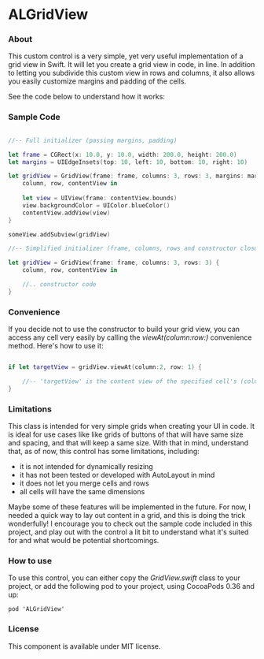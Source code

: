 ALGridView
=====================

### About

This custom control is a very simple, yet very useful implementation of a grid view in Swift. It will let you create a grid view in code, in line. In addition to letting you subdivide this custom view in rows and columns, it also allows you easily customize margins and padding of the cells.

See the code below to understand how it works:

### Sample Code

```swift

//-- Full initializer (passing margins, padding)

let frame = CGRect(x: 10.0, y: 10.0, width: 200.0, height: 200.0)
let margins = UIEdgeInsets(top: 10, left: 10, bottom: 10, right: 10)

let gridView = GridView(frame: frame, columns: 3, rows: 3, margins: margins, padding: 10) {
	column, row, contentView in
	
	let view = UIView(frame: contentView.bounds)
	view.backgroundColor = UIColor.blueColor()
	contentView.addView(view)}

someView.addSubview(gridView)

//-- Simplified initializer (frame, columns, rows and constructor closure)

let gridView = GridView(frame: frame, columns: 3, rows: 3) {
	column, row, contentView in

	//.. constructor code	
}

```
### Convenience

If you decide not to use the constructor to build your grid view, you can access any cell very easily by calling the *viewAt(column:row:)* convenience method. Here's how to use it:

```swift

if let targetView = gridView.viewAt(column:2, row: 1) {

	//-- 'targetView' is the content view of the specified cell's (column 2, row 1)}

```

### Limitations

This class is intended for very simple grids when creating your UI in code. It is ideal for use cases like like grids of buttons of that will have same size and spacing, and that will keep a same size. With that in mind, understand that, as of now, this control has some limitations, including:

* it is not intended for dynamically resizing
* it has not been tested or developed with AutoLayout in mind
* it does not let you merge cells and rows
* all cells will have the same dimensions

Maybe some of these features will be implemented in the future. For now, I needed a quick way to lay out content in a grid, and this is doing the trick wonderfully! I encourage you to check out the sample code included in this project, and play out with the control a lit bit to understand what it's suited for and what would be potential shortcomings. 

### How to use

To use this control, you can either copy the *GridView.swift* class to your project, or add the following pod to your project, using CocoaPods 0.36 and up:

```
pod 'ALGridView'
```

### License

This component is available under MIT license.